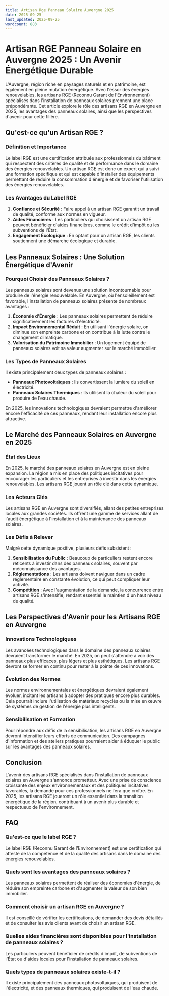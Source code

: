 ```yaml
---
title: Artisan Rge Panneau Solaire Auvergne 2025
date: 2025-09-25
last_updated: 2025-09-25
wordcount: 883
---
```


# Artisan RGE Panneau Solaire en Auvergne 2025 : Un Avenir Énergétique Durable

L'Auvergne, région riche en paysages naturels et en patrimoine, est également en pleine mutation énergétique. Avec l'essor des énergies renouvelables, les artisans RGE (Reconnu Garant de l’Environnement) spécialisés dans l'installation de panneaux solaires prennent une place prépondérante. Cet article explore le rôle des artisans RGE en Auvergne en 2025, les avantages des panneaux solaires, ainsi que les perspectives d'avenir pour cette filière.

## Qu'est-ce qu'un Artisan RGE ?

### Définition et Importance

Le label RGE est une certification attribuée aux professionnels du bâtiment qui respectent des critères de qualité et de performance dans le domaine des énergies renouvelables. Un artisan RGE est donc un expert qui a suivi une formation spécifique et qui est capable d'installer des équipements permettant de réduire la consommation d'énergie et de favoriser l'utilisation des énergies renouvelables.

### Les Avantages du Label RGE

1. **Confiance et Sécurité** : Faire appel à un artisan RGE garantit un travail de qualité, conforme aux normes en vigueur.
2. **Aides Financières** : Les particuliers qui choisissent un artisan RGE peuvent bénéficier d'aides financières, comme le crédit d'impôt ou les subventions de l'État.
3. **Engagement Écologique** : En optant pour un artisan RGE, les clients soutiennent une démarche écologique et durable.

## Les Panneaux Solaires : Une Solution Énergétique d'Avenir

### Pourquoi Choisir des Panneaux Solaires ?

Les panneaux solaires sont devenus une solution incontournable pour produire de l'énergie renouvelable. En Auvergne, où l'ensoleillement est favorable, l'installation de panneaux solaires présente de nombreux avantages :

1. **Économie d'Énergie** : Les panneaux solaires permettent de réduire significativement les factures d'électricité.
2. **Impact Environnemental Réduit** : En utilisant l'énergie solaire, on diminue son empreinte carbone et on contribue à la lutte contre le changement climatique.
3. **Valorisation du Patrimoine Immobilier** : Un logement équipé de panneaux solaires voit sa valeur augmenter sur le marché immobilier.

### Les Types de Panneaux Solaires

Il existe principalement deux types de panneaux solaires :

- **Panneaux Photovoltaïques** : Ils convertissent la lumière du soleil en électricité.
- **Panneaux Solaires Thermiques** : Ils utilisent la chaleur du soleil pour produire de l'eau chaude.

En 2025, les innovations technologiques devraient permettre d'améliorer encore l'efficacité de ces panneaux, rendant leur installation encore plus attractive.

## Le Marché des Panneaux Solaires en Auvergne en 2025

### État des Lieux

En 2025, le marché des panneaux solaires en Auvergne est en pleine expansion. La région a mis en place des politiques incitatives pour encourager les particuliers et les entreprises à investir dans les énergies renouvelables. Les artisans RGE jouent un rôle clé dans cette dynamique.

### Les Acteurs Clés

Les artisans RGE en Auvergne sont diversifiés, allant des petites entreprises locales aux grandes sociétés. Ils offrent une gamme de services allant de l'audit énergétique à l'installation et à la maintenance des panneaux solaires.

### Les Défis à Relever

Malgré cette dynamique positive, plusieurs défis subsistent :

1. **Sensibilisation du Public** : Beaucoup de particuliers restent encore réticents à investir dans des panneaux solaires, souvent par méconnaissance des avantages.
2. **Réglementations** : Les artisans doivent naviguer dans un cadre réglementaire en constante évolution, ce qui peut compliquer leur activité.
3. **Compétition** : Avec l'augmentation de la demande, la concurrence entre artisans RGE s'intensifie, rendant essentiel le maintien d'un haut niveau de qualité.

## Les Perspectives d'Avenir pour les Artisans RGE en Auvergne

### Innovations Technologiques

Les avancées technologiques dans le domaine des panneaux solaires devraient transformer le marché. En 2025, on peut s'attendre à voir des panneaux plus efficaces, plus légers et plus esthétiques. Les artisans RGE devront se former en continu pour rester à la pointe de ces innovations.

### Évolution des Normes

Les normes environnementales et énergétiques devraient également évoluer, incitant les artisans à adopter des pratiques encore plus durables. Cela pourrait inclure l'utilisation de matériaux recyclés ou la mise en œuvre de systèmes de gestion de l'énergie plus intelligents.

### Sensibilisation et Formation

Pour répondre aux défis de la sensibilisation, les artisans RGE en Auvergne devront intensifier leurs efforts de communication. Des campagnes d'information et des ateliers pratiques pourraient aider à éduquer le public sur les avantages des panneaux solaires.

## Conclusion

L'avenir des artisans RGE spécialisés dans l'installation de panneaux solaires en Auvergne s'annonce prometteur. Avec une prise de conscience croissante des enjeux environnementaux et des politiques incitatives favorables, la demande pour ces professionnels ne fera que croître. En 2025, les artisans RGE joueront un rôle essentiel dans la transition énergétique de la région, contribuant à un avenir plus durable et respectueux de l'environnement.

## FAQ

### Qu'est-ce que le label RGE ?

Le label RGE (Reconnu Garant de l’Environnement) est une certification qui atteste de la compétence et de la qualité des artisans dans le domaine des énergies renouvelables.

### Quels sont les avantages des panneaux solaires ?

Les panneaux solaires permettent de réaliser des économies d'énergie, de réduire son empreinte carbone et d'augmenter la valeur de son bien immobilier.

### Comment choisir un artisan RGE en Auvergne ?

Il est conseillé de vérifier les certifications, de demander des devis détaillés et de consulter les avis clients avant de choisir un artisan RGE.

### Quelles aides financières sont disponibles pour l'installation de panneaux solaires ?

Les particuliers peuvent bénéficier de crédits d'impôt, de subventions de l'État ou d'aides locales pour l'installation de panneaux solaires.

### Quels types de panneaux solaires existe-t-il ?

Il existe principalement des panneaux photovoltaïques, qui produisent de l'électricité, et des panneaux thermiques, qui produisent de l'eau chaude.